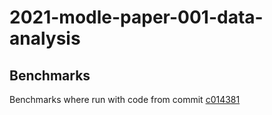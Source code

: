# 2021-modle-paper-001-data-analysis

## Benchmarks
Benchmarks where run with code from commit [c014381](https://github.com/paulsengroup/2021-modle-paper-001-data-analysis/tree/c014381076312de41af41f52417fa70d2d85f9e5)
